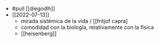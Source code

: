 - #pull [[diegodlh]]
- [[2022-07-13]]
  - mirada sistémica de la vida / [[fritjof capra]
  - comodidad con la biología, relativamente con la física
  - [[heisenberg]]
